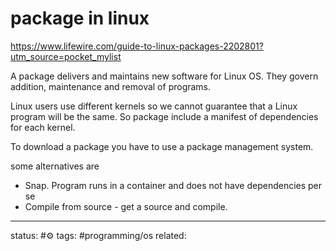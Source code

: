 # package in linux
https://www.lifewire.com/guide-to-linux-packages-2202801?utm_source=pocket_mylist

A package delivers and maintains new software for Linux OS.
They govern addition, maintenance and removal of programs.

Linux users use different kernels so we cannot guarantee that a Linux program will be the same. So package include a manifest of dependencies for each kernel.

To download a package you have to use a package management system.

some alternatives are
 - Snap. Program runs in a container and does not have dependencies per se
 - Compile from source - get a source and compile.
---
status: #⚙️ 
tags: #programming/os 
related: 